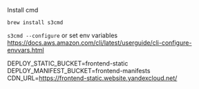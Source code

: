 Install cmd

`brew install s3cmd`


`s3cmd --configure` or set env variables
https://docs.aws.amazon.com/cli/latest/userguide/cli-configure-envvars.html

DEPLOY_STATIC_BUCKET=frontend-static
DEPLOY_MANIFEST_BUCKET=frontend-manifests
CDN_URL=https://frontend-static.website.yandexcloud.net/